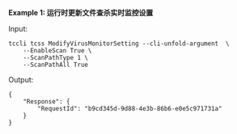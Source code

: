 **Example 1: 运行时更新文件查杀实时监控设置**



Input: 

```
tccli tcss ModifyVirusMonitorSetting --cli-unfold-argument  \
    --EnableScan True \
    --ScanPathType 1 \
    --ScanPathAll True
```

Output: 
```
{
    "Response": {
        "RequestId": "b9cd345d-9d88-4e3b-86b6-e0e5c971731a"
    }
}
```

